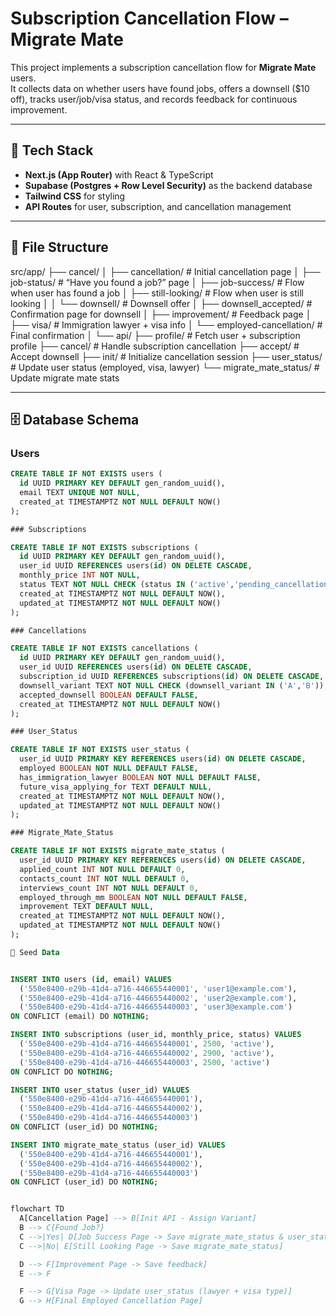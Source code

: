 # Subscription Cancellation Flow – Migrate Mate

This project implements a subscription cancellation flow for **Migrate Mate** users.  
It collects data on whether users have found jobs, offers a downsell ($10 off), tracks user/job/visa status, and records feedback for continuous improvement.

---

## 🚀 Tech Stack
- **Next.js (App Router)** with React & TypeScript  
- **Supabase (Postgres + Row Level Security)** as the backend database  
- **Tailwind CSS** for styling  
- **API Routes** for user, subscription, and cancellation management  

---

## 📂 File Structure

src/app/
├── cancel/
│   ├── cancellation/          # Initial cancellation page
│   ├── job-status/            # “Have you found a job?” page
│   ├── job-success/           # Flow when user has found a job
│   ├── still-looking/         # Flow when user is still looking
│   │   └── downsell/          # Downsell offer
│   ├── downsell_accepted/     # Confirmation page for downsell
│   ├── improvement/           # Feedback page
│   ├── visa/                  # Immigration lawyer + visa info
│   └── employed-cancellation/ # Final confirmation
│
└── api/
├── profile/               # Fetch user + subscription profile
├── cancel/                # Handle subscription cancellation
├── accept/                # Accept downsell
├── init/                  # Initialize cancellation session
├── user_status/           # Update user status (employed, visa, lawyer)
└── migrate_mate_status/   # Update migrate mate stats


---

## 🗄️ Database Schema

### Users
```sql
CREATE TABLE IF NOT EXISTS users (
  id UUID PRIMARY KEY DEFAULT gen_random_uuid(),
  email TEXT UNIQUE NOT NULL,
  created_at TIMESTAMPTZ NOT NULL DEFAULT NOW()
);

### Subscriptions

CREATE TABLE IF NOT EXISTS subscriptions (
  id UUID PRIMARY KEY DEFAULT gen_random_uuid(),
  user_id UUID REFERENCES users(id) ON DELETE CASCADE,
  monthly_price INT NOT NULL,
  status TEXT NOT NULL CHECK (status IN ('active','pending_cancellation','cancelled')),
  created_at TIMESTAMPTZ NOT NULL DEFAULT NOW(),
  updated_at TIMESTAMPTZ NOT NULL DEFAULT NOW()
);

### Cancellations

CREATE TABLE IF NOT EXISTS cancellations (
  id UUID PRIMARY KEY DEFAULT gen_random_uuid(),
  user_id UUID REFERENCES users(id) ON DELETE CASCADE,
  subscription_id UUID REFERENCES subscriptions(id) ON DELETE CASCADE,
  downsell_variant TEXT NOT NULL CHECK (downsell_variant IN ('A','B')),
  accepted_downsell BOOLEAN DEFAULT FALSE,
  created_at TIMESTAMPTZ NOT NULL DEFAULT NOW()
);

### User_Status

CREATE TABLE IF NOT EXISTS user_status (
  user_id UUID PRIMARY KEY REFERENCES users(id) ON DELETE CASCADE,
  employed BOOLEAN NOT NULL DEFAULT FALSE,
  has_immigration_lawyer BOOLEAN NOT NULL DEFAULT FALSE,
  future_visa_applying_for TEXT DEFAULT NULL,
  created_at TIMESTAMPTZ NOT NULL DEFAULT NOW(),
  updated_at TIMESTAMPTZ NOT NULL DEFAULT NOW()
);

### Migrate_Mate_Status

CREATE TABLE IF NOT EXISTS migrate_mate_status (
  user_id UUID PRIMARY KEY REFERENCES users(id) ON DELETE CASCADE,
  applied_count INT NOT NULL DEFAULT 0,
  contacts_count INT NOT NULL DEFAULT 0,
  interviews_count INT NOT NULL DEFAULT 0,
  employed_through_mm BOOLEAN NOT NULL DEFAULT FALSE,
  improvement TEXT DEFAULT NULL,
  created_at TIMESTAMPTZ NOT NULL DEFAULT NOW(),
  updated_at TIMESTAMPTZ NOT NULL DEFAULT NOW()
);

🌱 Seed Data


INSERT INTO users (id, email) VALUES
  ('550e8400-e29b-41d4-a716-446655440001', 'user1@example.com'),
  ('550e8400-e29b-41d4-a716-446655440002', 'user2@example.com'),
  ('550e8400-e29b-41d4-a716-446655440003', 'user3@example.com')
ON CONFLICT (email) DO NOTHING;

INSERT INTO subscriptions (user_id, monthly_price, status) VALUES
  ('550e8400-e29b-41d4-a716-446655440001', 2500, 'active'),
  ('550e8400-e29b-41d4-a716-446655440002', 2900, 'active'),
  ('550e8400-e29b-41d4-a716-446655440003', 2500, 'active')
ON CONFLICT DO NOTHING;

INSERT INTO user_status (user_id) VALUES
  ('550e8400-e29b-41d4-a716-446655440001'),
  ('550e8400-e29b-41d4-a716-446655440002'),
  ('550e8400-e29b-41d4-a716-446655440003')
ON CONFLICT (user_id) DO NOTHING;

INSERT INTO migrate_mate_status (user_id) VALUES
  ('550e8400-e29b-41d4-a716-446655440001'),
  ('550e8400-e29b-41d4-a716-446655440002'),
  ('550e8400-e29b-41d4-a716-446655440003')
ON CONFLICT (user_id) DO NOTHING;


flowchart TD
  A[Cancellation Page] --> B[Init API - Assign Variant]
  B --> C{Found Job?}
  C -->|Yes| D[Job Success Page -> Save migrate_mate_status & user_status]
  C -->|No| E[Still Looking Page -> Save migrate_mate_status]

  D --> F[Improvement Page -> Save feedback]
  E --> F

  F --> G[Visa Page -> Update user_status (lawyer + visa type)]
  G --> H[Final Employed Cancellation Page]